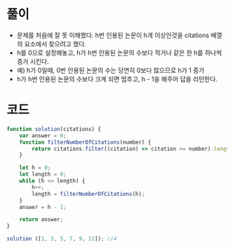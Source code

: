# 풀이

- 문제를 처음에 잘 못 이해했다. h번 인용된 논문이 h개 이상인것을 citations 배열의 요소에서 찾으려고 했다.
- h를 0으로 설정해놓고, h가 h번 인용된 논문의 수보다 작거나 같은 한 h를 하나씩 증가 시킨다.
- 예) h가 0일때, 0번 인용된 논문의 수는 당연히 0보다 많으므로 h가 1 증가
- h가 h번 인용된 논문의 수보다 크게 되면 멈추고, h - 1을 해주어 답을 리턴한다.

# 코드

```js
function solution(citations) {
	var answer = 0;
	function filterNumberOfCitations(number) {
		return citations.filter((citation) => citation >= number).length;
	}

	let h = 0;
	let length = 0;
	while (h <= length) {
		h++;
		length = filterNumberOfCitations(h);
	}
	answer = h - 1;

	return answer;
}

solution ([1, 3, 5, 7, 9, 11]); //4
```
